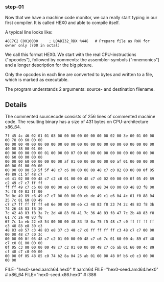 ### step-01

Now that we have a machine code monitor, we can
really start typing in our first compiler. It is
called HEX0 and able to compile itself.

A typical line looks like:

```
48C7C2 C0010000     ; LOADI32_RDX %448   # Prepare file as RWX for owner only (700 in octal)
```

We call this format HEX0.
We start with the real CPU-instructions ("opcodes"),
followed by comments: the assembler-symbols ("mnemonics")
and a longer description for the big picture.

Only the opcodes in each line are converted to bytes
and written to a file, which is marked as executable.

The program understands 2 arguments:
source- and destination filename.

## Details

The commented sourcecode consists of 256 lines of commented
machine code. The resulting binary has a size of 431 bytes
on CPU-architecture x86_64.

```
7f 45 4c 46 02 01 01 03 00 00 00 00 00 00 00 00 02 00 3e 00 01 00 00 00 78 00 60 00 00 
00 00 00 40 00 00 00 00 00 00 00 00 00 00 00 00 00 00 00 00 00 00 00 40 00 38 00 01 00 
00 00 00 00 00 00 01 00 00 00 07 00 00 00 00 00 00 00 00 00 00 00 00 00 60 00 00 00 00 
00 00 00 60 00 00 00 00 00 af 01 00 00 00 00 00 00 af 01 00 00 00 00 00 00 01 00 00 00 
00 00 00 00 58 5f 5f 48 c7 c6 00 00 00 00 48 c7 c0 02 00 00 00 0f 05 49 89 c1 5f 48 c7 
c6 41 02 00 00 48 c7 c2 c0 01 00 00 48 c7 c0 02 00 00 00 0f 05 49 89 c2 49 c7 c7 ff ff 
ff ff 49 c7 c6 00 00 00 00 e8 c4 00 00 00 e8 34 00 00 00 48 83 f8 00 7c f0 49 83 ff 00 
7d 0c 49 89 c6 49 c7 c7 00 00 00 00 eb de 49 c1 e6 04 4c 01 f0 88 04 25 7c 01 60 00 49 
c7 c7 ff ff ff ff e8 6e 00 00 00 eb c2 48 83 f8 23 74 2c 48 83 f8 3b 74 26 48 83 f8 30 
7c 42 48 83 f8 3a 7c 2d 48 83 f8 41 7c 36 48 83 f8 47 7c 2b 48 83 f8 61 7c 2a 48 83 f8 
67 7c 1a eb 22 e8 54 00 00 00 48 83 f8 0a 75 f5 48 c7 c0 ff ff ff ff c3 48 83 e8 30 c3 
48 83 e8 57 c3 48 83 e8 37 c3 48 c7 c0 ff ff ff ff c3 48 c7 c7 00 00 00 00 48 c7 c0 3c 
00 00 00 0f 05 48 c7 c2 01 00 00 00 48 c7 c6 7c 01 60 00 4c 89 d7 48 c7 c0 01 00 00 00 
0f 05 c3 00 00 00 00 48 c7 c2 01 00 00 00 48 c7 c6 ab 01 60 00 4c 89 cf 48 c7 c0 00 00 
00 00 0f 05 48 85 c0 74 b2 8a 04 25 ab 01 60 00 48 0f b6 c0 c3 00 00 00 00
```

FILE="hex0-seed.aarch64.hex0"	# aarch64
FILE="hex0-seed.amd64.hex0"	# x86_64
FILE="hex0-seed.x86.hex0"	# i386

